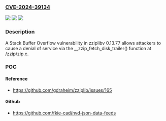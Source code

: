 ### [CVE-2024-39134](https://cve.mitre.org/cgi-bin/cvename.cgi?name=CVE-2024-39134)
![](https://img.shields.io/static/v1?label=Product&message=n%2Fa&color=blue)
![](https://img.shields.io/static/v1?label=Version&message=n%2Fa&color=blue)
![](https://img.shields.io/static/v1?label=Vulnerability&message=n%2Fa&color=brighgreen)

### Description

A Stack Buffer Overflow vulnerability in zziplibv 0.13.77 allows attackers to cause a denial of service via the __zzip_fetch_disk_trailer() function at /zzip/zip.c.

### POC

#### Reference
- https://github.com/gdraheim/zziplib/issues/165

#### Github
- https://github.com/fkie-cad/nvd-json-data-feeds

